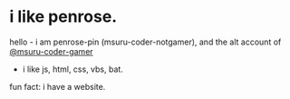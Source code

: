 # i like penrose.
hello -  i am penrose-pin (msuru-coder-notgamer), and the alt account of [@msuru-coder-gamer](https://github.com/msuru-coder-gamer)
- i like js, html, css, vbs, bat.


fun fact: i have a website.


